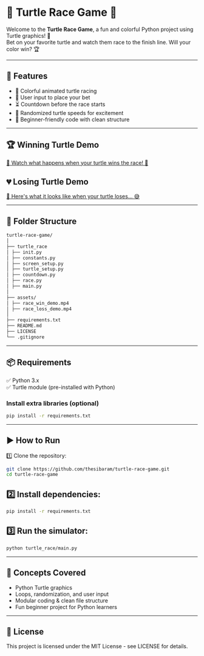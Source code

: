 # 🐢 Turtle Race Game 🏁

Welcome to the **Turtle Race Game**, a fun and colorful Python project using Turtle graphics! 🎨  
Bet on your favorite turtle and watch them race to the finish line. Will your color win? 🏆

---

## 🚀 Features
- 🎨 Colorful animated turtle racing
- 🎲 User input to place your bet
- ⏳ Countdown before the race starts
- 🏁 Randomized turtle speeds for excitement
- 🐍 Beginner-friendly code with clean structure

---

## 🏆 Winning Turtle Demo
[🎥 Watch what happens when your turtle wins the race! 🎉](https://github.com/user-attachments/assets/fe521c6d-69b8-4937-bd83-0c9fa30783c4)

## 💔 Losing Turtle Demo
[🎥 Here's what it looks like when your turtle loses... 😅](https://github.com/user-attachments/assets/02e5d58f-9d20-4c6c-b31c-e7a4272374cd)


---

## 📁 Folder Structure
```bash
turtle-race-game/
│
├── turtle_race
│ ├── init.py
│ ├── constants.py
│ ├── screen_setup.py
│ ├── turtle_setup.py
│ ├── countdown.py
│ ├── race.py
│ ├── main.py
│
├── assets/ 
│ ├── race_win_demo.mp4
│ ├── race_loss_demo.mp4
│
├── requirements.txt
├── README.md 
├── LICENSE 
└── .gitignore
```

---

## 📦 Requirements
✅ Python 3.x  
✅ Turtle module (pre-installed with Python)  

### Install extra libraries (optional)
```bash
pip install -r requirements.txt
```
---

## ▶️ How to Run
1️⃣ Clone the repository:
```bash
git clone https://github.com/thesibaram/turtle-race-game.git
cd turtle-race-game
```
## 2️⃣ Install dependencies:
```bash
pip install -r requirements.txt
```
## 3️⃣ Run the simulator:
```bash
python turtle_race/main.py
```
---

## 🌱 Concepts Covered
- Python Turtle graphics
- Loops, randomization, and user input
- Modular coding & clean file structure
- Fun beginner project for Python learners
  
---

## 📜 License
This project is licensed under the MIT License - see LICENSE for details.



